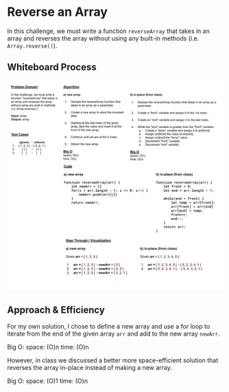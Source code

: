 # Reverse an Array

In this challenge, we must write a function `reverseArray` that takes in an array and reverses the array without using any built-in methods (i.e. `Array.reverse()`).

## Whiteboard Process
![reverse array whiteboard](./reverse-array.jpeg)

## Approach & Efficiency
For my own solution, I chose to define a new array and use a for loop to iterate from the end of the given array `arr` and add to the new array `newArr`.

Big O:
space: (O)n
time: (O)n

However, in class we discussed a better more space-efficient solution that reverses the array in-place instead of making a new array.

Big O:
space: (O)1
time: (O)n
